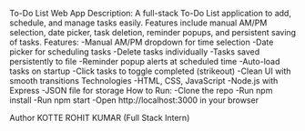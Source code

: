 To-Do List Web App
Description:
A full-stack To-Do List application to add, schedule, and manage tasks easily. Features include manual AM/PM selection, date picker, task deletion, reminder popups, and persistent saving of tasks.
Features:
-Manual AM/PM dropdown for time selection
-Date picker for scheduling tasks
-Delete tasks individually
-Tasks saved persistently to file
-Reminder popup alerts at scheduled time
-Auto-load tasks on startup
-Click tasks to toggle completed (strikeout)
-Clean UI with smooth transitions
Technologies
-HTML, CSS, JavaScript
-Node.js with Express
-JSON file for storage
How to Run:
-Clone the repo
-Run npm install
-Run npm start
-Open http://localhost:3000 in your browser

Author
KOTTE ROHIT KUMAR (Full Stack Intern)
